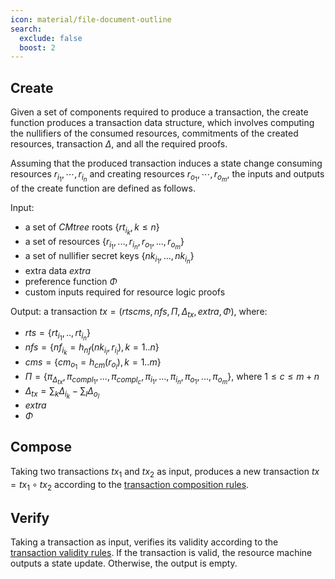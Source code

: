 ```yaml
---
icon: material/file-document-outline
search:
  exclude: false
  boost: 2
---
```


## Create

Given a set of components required to produce a transaction, the create function produces a transaction data structure, which involves computing the nullifiers of the consumed resources, commitments of the created resources, transaction $\Delta$, and all the required proofs.

Assuming that the produced transaction induces a state change consuming resources $r_{i_1},\cdots, r_{i_n}$ and creating resources $r_{o_1}, \cdots, r_{o_m}$, the inputs and outputs of the create function are defined as follows.

Input: 

- a set of $CMtree$ roots $\{rt_{i_k}, k \leq n\}$
- a set of resources $\{r_{i_1},...,r_{i_n}, r_{o_1},...,r_{o_m}\}$
- a set of nullifier secret keys $\{nk_{i_1},...,nk_{i_n}\}$
- extra data $extra$
- preference function $\Phi$
- custom inputs required for resource logic proofs

Output: a transaction $tx = (rts cms, nfs, \Pi, \Delta_{tx}, extra, \Phi)$, where:

- $rts= \{rt_{i_1},..,rt_{i_n}\}$
- $nfs = \{nf_{i_k} = h_{nf}(nk_{i_l}, r_{i_l}), k = 1..n\}$
- $cms = \{cm_{o_1} = h_{cm}(r_{o_l}), k = 1..m\}$
- $\Pi = \{\pi_{\Delta_{tx}}, \pi_{compl_1}, ..., \pi_{compl_c}, \pi_{i_1}, ..., \pi_{i_n}, \pi_{o_1}, ...,\pi_{o_m}\}$, where $1 \leq c \leq m + n$
- $\Delta_{tx} = \sum_k{\Delta_{i_k}} - \sum_l{\Delta_{o_l}}$
- $extra$
- $\Phi$

## Compose

Taking two transactions $tx_1$ and $tx_2$ as input, produces a new transaction $tx = tx_1 \circ tx_2$ according to the [transaction composition rules](./../transaction.md#composition).

## Verify

Taking a transaction as input, verifies its validity according to the [transaction validity rules](./../transaction.md#validity). If the transaction is valid, the resource machine outputs a state update. Otherwise, the output is empty.